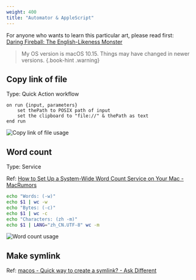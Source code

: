 ```yaml
---
weight: 400
title: "Automator & AppleScript"
---
```


For anyone who wants to learn this particular art, please read first:  
[Daring Fireball: The English-Likeness Monster](https://daringfireball.net/2005/09/englishlikeness_monster)

> My OS version is macOS 10.15. Things may have changed in newer versions.
{.book-hint .warning}

## Copy link of file

Type: Quick Action workflow

```applescript
on run {input, parameters}
    set thePath to POSIX path of input
    set the clipboard to "file://" & thePath as text
end run
```

![Copy link of file usage](/img/automator_file_link.png)

<!-- ## Copy as markdown

[Macro to copy safari or chrome selection as markdown - Questions & Suggestions - Keyboard Maestro Discourse](https://forum.keyboardmaestro.com/t/macro-to-copy-safari-or-chrome-selection-as-markdown/9592) -->

## Word count

Type: Service

Ref: [How to Set Up a System-Wide Word Count Service on Your Mac - MacRumors](https://www.macrumors.com/how-to/system-wide-word-count-service-macos/)

```sh
echo "Words: (-w)"
echo $1 | wc -w
echo "Bytes: (-c)"
echo $1 | wc -c
echo "Characters: (zh -m)"
echo $1 | LANG="zh_CN.UTF-8" wc -m
```

![Word count usage](/img/automator_word_count.png)

## Make symlink

Ref: [macos - Quick way to create a symlink? - Ask Different](https://apple.stackexchange.com/questions/357022/quick-way-to-create-a-symlink)
